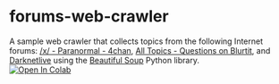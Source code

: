 # forums-web-crawler
A sample web crawler that collects topics from the following Internet forums: [/x/ - Paranormal - 4chan](https://boards.4chan.org/x/), [All Topics - Questions on Blurtit](https://www.blurtit.com/topics), and [Darknetlive](https://darknetlive.com/) using the [Beautiful Soup](https://beautiful-soup-4.readthedocs.io/en/latest/) Python library.  
[![Open In Colab](https://colab.research.google.com/assets/colab-badge.svg)](https://colab.research.google.com/github/ColstonBod-oy/forums-web-crawler/blob/main/Sample_Web_Crawler_using_Beautiful_Soup.ipynb)
